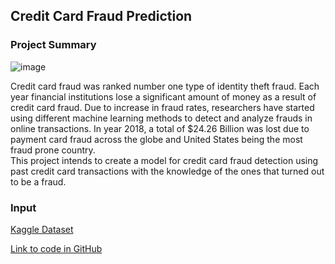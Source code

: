 ## Credit Card Fraud Prediction

### Project Summary
  
![image](https://user-images.githubusercontent.com/54513557/122613779-09c59380-d04b-11eb-9590-af8fb5073170.png)
  

Credit card fraud was ranked number one type of identity theft fraud. Each year financial institutions lose a significant amount of money as a result of credit card fraud. Due to increase in fraud rates, researchers have started using different machine learning methods to detect and analyze frauds in online transactions. In year 2018, a total of $24.26 Billion was lost due to payment card fraud across the globe and United States being the most fraud prone country.  
This project intends to create a model for credit card fraud detection using past credit card transactions with the knowledge of the ones that turned out to be a fraud. 

### Input

[Kaggle Dataset](https://www.kaggle.com/mlg-ulb/creditcardfraud)


[Link to code in GitHub](https://github.com/vinaynagaraj88/vinaynagaraj88.github.io/tree/main/P4%20-%20Credit%20Card%20Fraud)
